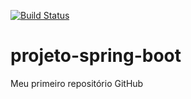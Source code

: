 [![Build Status](https://travis-ci.com/ElayneGomes/projeto-spring-boot.svg?branch=master)](https://travis-ci.com/ElayneGomes/projeto-spring-boot)

# projeto-spring-boot
Meu primeiro repositório GitHub
